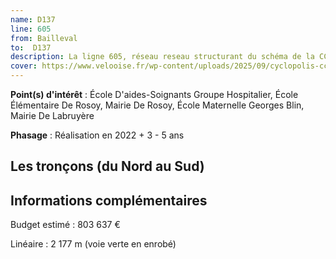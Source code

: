 ```yaml
---
name: D137
line: 605
from: Bailleval
to:  D137 
description: La ligne 605, réseau reseau structurant du schéma de la CCLVD concerne Bailleval - D137 (tronçons 5, 6, 78, 117, 118, 176) 
cover: https://www.velooise.fr/wp-content/uploads/2025/09/cyclopolis-cclvd-5.jpg
---
```


**Point(s) d'intérêt** : École D'aides-Soignants Groupe Hospitalier, École Élémentaire De Rosoy, Mairie De Rosoy, École Maternelle Georges Blin, Mairie De Labruyère

**Phasage** : Réalisation en 2022 + 3 - 5 ans

## Les tronçons (du Nord au Sud)

## Informations complémentaires

Budget estimé :  803 637 € 

Linéaire : 2 177 m (voie verte en enrobé)

